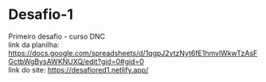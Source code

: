 # Desafio-1
Primeiro desafio - curso DNC<br>
link da planilha: https://docs.google.com/spreadsheets/d/1qgpJ2vtzNyt6fE1hmvlWkwTzAsFGctbWgBysAWKNUXQ/edit?gid=0#gid=0 <br>
link do site: https://desafiored1.netlify.app/
